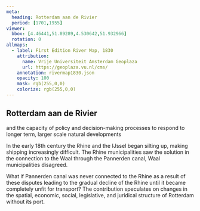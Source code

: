 ```yaml
---
meta:
  heading: Rotterdam aan de Rivier
  period: [1701,1955]
viewer:
  bbox: [4.46441,51.89289,4.530642,51.932966]
  rotation: 0
allmaps:
  - label: First Edition River Map, 1830
    attribution:
      name: Vrije Universiteit Amsterdam Geoplaza
      url: https://geoplaza.vu.nl/cms/
    annotation: rivermap1830.json
    opacity: 100
    mask: rgb(255,0,0)
    colorize: rgb(255,0,0)
---
```

## Rotterdam aan de Rivier

and the capacity of policy and decision-making processes to respond to longer term, larger scale natural developments

In the early 18th century the Rhine and the IJssel began silting up, making shipping increasingly difficult. The Rhine municipalities saw the solution in the connection to the Waal through the Pannerden canal, Waal municipalities disagreed. 

What if Pannerden canal was never connected to the Rhine as a result of these disputes leading to the gradual decline of the Rhine until it became completely unfit for transport? The contribution speculates on changes in the spatial, economic, social, legislative, and juridical structure of Rotterdam without its port.

